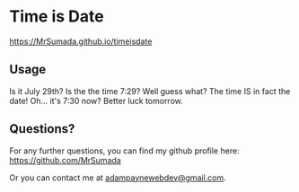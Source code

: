# Time is Date

https://MrSumada.github.io/timeisdate

## Usage

Is it July 29th? Is the the time 7:29? Well guess what? The time IS in fact the date!  Oh... it's 7:30 now? Better luck tomorrow. 

## Questions?

For any further questions, you can find my github profile here: https://github.com/MrSumada

Or you can contact me at adampaynewebdev@gmail.com.